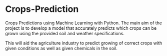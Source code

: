 # Crops-Prediction
Crops Predictions using Machine Learning with Python.
The main aim of the project is to develop a model that accurately predicts which crops can be grown using the provided soil and weather specifications.

This will aid the agriculture industry to predict growing of correct crops with given conditions as well as given chemicals in the soil.
